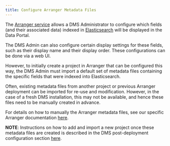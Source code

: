 ```yaml
---
title: Configure Arranger Metadata Files
---
```


The [Arranger service](../../../../../arranger) allows a DMS Administrator to configure which fields (and their associated data) indexed in [Elasticsearch](https://www.elastic.co/) will be displayed in the Data Portal.

The DMS Admin can also configure certain display settings for these fields, such as their display name and their display order.  These configurations can be done via a web UI.

However, to initially create a project in Arranger that can be configured this way, the DMS Admin must import a default set of metadata files containing the specific fields that were indexed into Elasticsearch.

Often, existing metadata files from another project or previous Arranger deployment can be imported for re-use and modification.  However, in the case of a fresh DMS installation, this may not be available, and hence these files need to be manually created in advance.

For details on how to manually the Arranger metadata files, see our specific Arranger documentation [here](../../../../../arranger).

<Note title="Adding a Project">**NOTE**: Instructions on how to add and import a new project once these metadata files are created is described in the DMS post-deployment configuration section [here](../../../deploy-and-verify/arranger-ui). </Note>